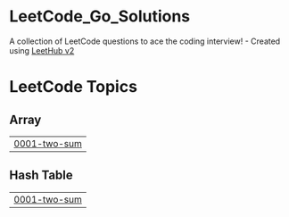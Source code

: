 # LeetCode_Go_Solutions
A collection of LeetCode questions to ace the coding interview! - Created using [LeetHub v2](https://github.com/arunbhardwaj/LeetHub-2.0)

<!---LeetCode Topics Start-->
# LeetCode Topics
## Array
|  |
| ------- |
| [0001-two-sum](https://github.com/sudhin-az/LeetCode_Go_Solutions/tree/master/0001-two-sum) |
## Hash Table
|  |
| ------- |
| [0001-two-sum](https://github.com/sudhin-az/LeetCode_Go_Solutions/tree/master/0001-two-sum) |
<!---LeetCode Topics End-->